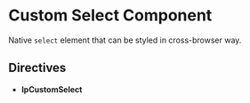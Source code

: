 # Custom Select Component

Native `select` element that can be styled in cross-browser way.

## Directives

- **lpCustomSelect**
